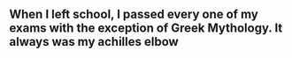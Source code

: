 ## When I left school, I passed every one of my exams with the exception of Greek Mythology. It always was my achilles elbow
